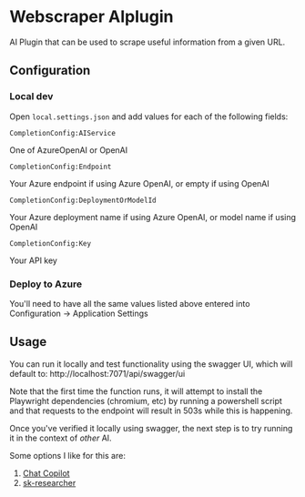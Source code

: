 # Webscraper AIplugin
AI Plugin that can be used to scrape useful information from a given URL. 

## Configuration

### Local dev
Open ```local.settings.json``` and add values for each of the following fields:

```CompletionConfig:AIService```

One of AzureOpenAI or OpenAI

```CompletionConfig:Endpoint``` 

Your Azure endpoint if using Azure OpenAI, or empty if using OpenAI

```CompletionConfig:DeploymentOrModelId``` 

Your Azure deployment name if using Azure OpenAI, or model name if using OpenAI

```CompletionConfig:Key``` 

Your API key

### Deploy to Azure
You'll need to have all the same values listed above entered into Configuration -> Application Settings

## Usage
You can run it locally and test functionality using the swagger UI, which will default to: http://localhost:7071/api/swagger/ui

Note that the first time the function runs, it will attempt to install the Playwright dependencies (chromium, etc) by running a powershell script and that requests to the endpoint will result in 503s while this is happening.

Once you've verified it locally using swagger, the next step is to try running it in the context of _other_ AI.

Some options I like for this are:

1. [Chat Copilot](https://github.com/microsoft/chat-copilot)
2. [sk-researcher](https://github.com/craigomatic/sk-researcher)
